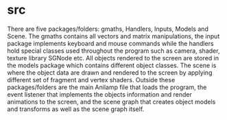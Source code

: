# src
There are five packages/folders: gmaths, Handlers, Inputs, Models and Scene. The gmaths contains all vectors and matrix manipulations, the input package implements keyboard and mouse commands while the handlers hold special classes used throughout the program such as camera, shader, texture library SGNode etc. All objects rendered to the screen are stored in the models package which contains different object classes. The scene is where the object data are drawn and rendered to the screen by applying different set of fragment and vertex shaders. Outside these packages/folders are the main Anilamp file that loads the program, the event listener that implements the objects information and render animations to the screen, and the scene graph that creates object models and transforms as well as the scene graph itself. 
